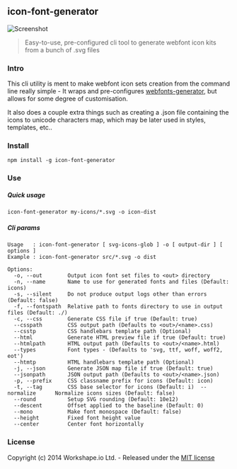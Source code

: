 ## icon-font-generator

![Screenshot](http://i.cubeupload.com/IMOHPK.png)

> Easy-to-use, pre-configured cli tool to generate webfont icon kits from a bunch of .svg files

### Intro

This cli utility is ment to make webfont icon sets creation from the command line really simple - It wraps and pre-configures [webfonts-generator](https://www.npmjs.com/package/webfonts-generator), but allows for some degree of customisation.

It also does a couple extra things such as creating a .json file containing the icons to unicode characters map, which may be later used in styles, templates, etc..

### Install

```
npm install -g icon-font-generator
```

### Use

##### Quick usage

```
icon-font-generator my-icons/*.svg -o icon-dist
```

##### Cli params

```
Usage   : icon-font-generator [ svg-icons-glob ] -o [ output-dir ] [ options ]
Example : icon-font-generator src/*.svg -o dist

Options:
  -o, --out        Output icon font set files to <out> directory
  -n, --name       Name to use for generated fonts and files (Default: icons)
  -s, --silent     Do not produce output logs other than errors (Default: false)
  -f, --fontspath  Relative path to fonts directory to use in output files (Default: ./)
  -c, --css        Generate CSS file if true (Default: true)
  --csspath        CSS output path (Defaults to <out>/<name>.css)
  --csstp          CSS handlebars template path (Optional)
  --html           Generate HTML preview file if true (Default: true)
  --htmlpath       HTML output path (Defaults to <out>/<name>.html)
  --types          Font types - (Defaults to 'svg, ttf, woff, woff2, eot')
  --htmtp          HTML handlebars template path (Optional)
  -j, --json       Generate JSON map file if true (Default: true)
  --jsonpath       JSON output path (Defaults to <out>/<name>.json)
  -p, --prefix     CSS classname prefix for icons (Default: icon)
  -t, --tag        CSS base selector for icons (Default: i)  --normalize      Normalize icons sizes (Default: false)
  --round          Setup SVG rounding (Default: 10e12)
  --descent        Offset applied to the baseline (Default: 0)
  --mono           Make font monospace (Default: false)
  --height         Fixed font height value
  --center         Center font horizontally
```


### License

Copyright (c) 2014 Workshape.io Ltd. - Released under the [MIT license](https://github.com/Workshape/icon-font-generator/blob/master/LICENSE)
